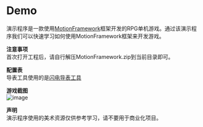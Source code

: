 # Demo
演示程序是一款使用[MotionFramework](https://github.com/gmhevinci/MotionFramework)框架开发的RPG单机游戏。通过该演示程序我们可以快速学习如何使用MotionFramework框架来开发游戏。

**注意事项**  
首次打开工程后，请自行解压MotionFramework.zip到当前目录即可。

**配置表**  
导表工具使用的是[闪电导表工具](https://github.com/gmhevinci/FlashExcel)  

**游戏截图**  
![image](https://github.com/gmhevinci/Demo1/raw/master/Docs/Image/img2.png)

**声明**  
演示程序使用的美术资源仅供参考学习，请不要用于商业化项目。
